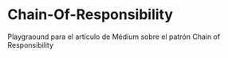 # Chain-Of-Responsibility
Playgraound para el artículo de Médium sobre el patrón Chain of Responsibility
